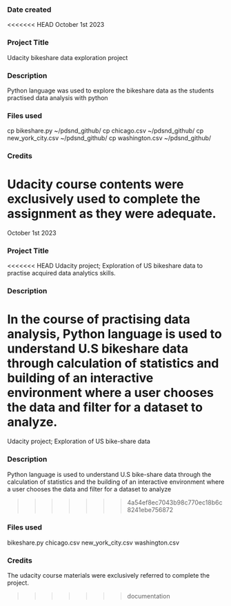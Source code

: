
### Date created
<<<<<<< HEAD
October 1st 2023

### Project Title
Udacity bikeshare data exploration project

### Description
Python language was used to explore the bikeshare data as the students practised data analysis with python

### Files used
cp bikeshare.py ~/pdsnd_github/
cp chicago.csv ~/pdsnd_github/
cp new_york_city.csv ~/pdsnd_github/
cp washington.csv ~/pdsnd_github/

### Credits
Udacity course contents were exclusively used to complete the assignment as they were adequate.
=======
October 1st 2023

### Project Title
<<<<<<< HEAD
Udacity project; Exploration of US bikeshare data to practise acquired data analytics skills.

### Description
In the course of practising data analysis, Python language is used to understand U.S bikeshare data through calculation of statistics and
building of an interactive environment where a user chooses
the data and filter for a dataset to analyze.
=======
Udacity project; Exploration of US bike-share data  

### Description
Python language is used to understand U.S bike-share data through the calculation of statistics and the building of an interactive environment where a user chooses
the data and filter for a dataset to analyze
>>>>>>> 4a54ef8ec7043b98c770ec18b6c8241ebe756872

### Files used
bikeshare.py
chicago.csv
new_york_city.csv
washington.csv

### Credits
The udacity course materials were exclusively referred to complete the project.

>>>>>>> documentation
